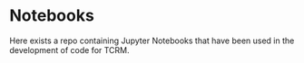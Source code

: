 # Notebooks
Here exists a repo containing Jupyter Notebooks that have been used in the development of code for TCRM. 
